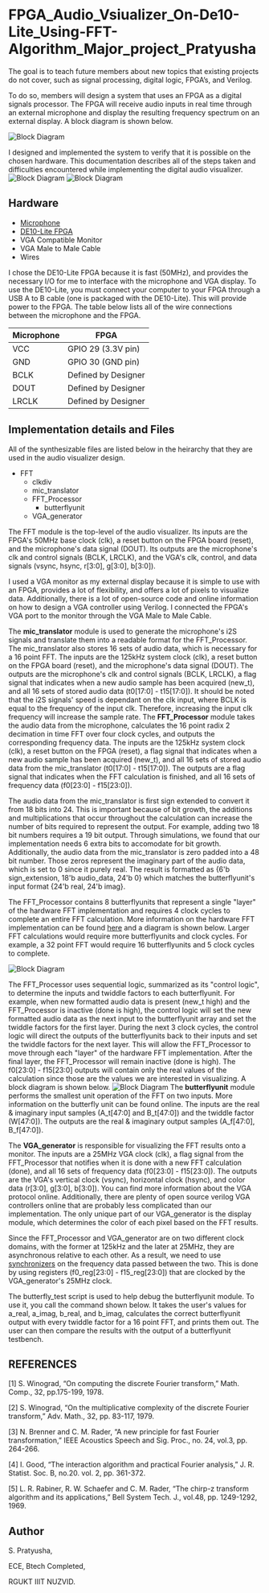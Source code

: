 # FPGA_Audio_Vsiualizer_On-De10-Lite_Using-FFT-Algorithm_Major_project_Pratyusha


The goal is to teach future members about new topics that existing projects do not cover, such as signal processing, digital logic, FPGA’s, and Verilog. 

To do so, members will design a system that uses an FPGA as a digital signals processor. The FPGA will receive audio inputs in real time through an external microphone and display the resulting frequency spectrum on an external display. A block diagram is shown below.

![Block Diagram](https://github.com/kennych418/FPGA_AudioVisualizer/blob/master/pictures/Block%20Diagram.png)


I designed and implemented the system to verify that it is possible on the chosen hardware. This documentation describes all of the steps taken and difficulties encountered while implementing the digital audio visualizer.
![Block Diagram](https://github.com/kennych418/FPGA_AudioVisualizer/blob/master/pictures/System.png)
![Block Diagram](https://github.com/kennych418/FPGA_AudioVisualizer/blob/master/pictures/Ext.Display.png)

## Hardware
* [ Microphone](https://www.adafruit.com/product/3421)
* [DE10-Lite FPGA ](http://www.terasic.com.tw/cgi-bin/page/archive.pl?Language=English&CategoryNo=234&No=1021&PartNo=8)
* VGA Compatible Monitor
* VGA Male to Male Cable
* Wires

I chose the DE10-Lite FPGA because it is fast (50MHz), and provides the necessary I/O for me to interface with the microphone and VGA display. To use the DE10-Lite, you must connect your computer to your FPGA through a USB A to B cable (one is packaged with the DE10-Lite). This will provide power to the FPGA. The table below lists all of the wire connections between the microphone and the FPGA.

| Microphone | FPGA |
|------------|------|
| VCC | GPIO 29 (3.3V pin) |
| GND | GPIO 30 (GND pin) |
| BCLK | Defined by Designer |
| DOUT | Defined by Designer |
| LRCLK | Defined by Designer |

## Implementation details and Files 
All of the synthesizable files are listed below in the heirarchy that they are used in the audio visualizer design.
* FFT
    * clkdiv
    * mic_translator
    * FFT_Processor
        * butterflyunit
    * VGA_generator

The FFT module is the top-level of the audio visualizer. Its inputs are the FPGA's 50MHz base clock (clk), a reset button on the FPGA board (reset), and the microphone's data signal (DOUT). Its outputs are the microphone's clk and control signals (BCLK, LRCLK), and the VGA's clk, control, and data signals (vsync, hsync, r[3:0], g[3:0], b[3:0]).

I used a VGA monitor as my external display because it is simple to use with an FPGA, provides a lot of flexibility, and offers a lot of pixels to visualize data. Additionally, there is a lot of open-source code and online information on how to design a VGA controller using Verilog. I connected the FPGA's VGA port to the monitor through the VGA Male to Male Cable. 

The **mic_translator** module is used to generate the microphone's i2S signals and translate them into a readable format for the FFT_Processor. The mic_translator also stores 16 sets of audio data, which is necessary for a 16 point FFT. The inputs are the 125kHz system clock (clk), a reset button on the FPGA board (reset), and the microphone's data signal (DOUT). The outputs are the microphone's clk and control signals (BCLK, LRCLK), a flag signal that indicates when a new audio sample has been acquired (new_t), and all 16 sets of stored audio data (t0[17:0] - t15[17:0]). It should be noted that the i2S signals' speed is dependant on the clk input, where BCLK is equal to the frequency of the input clk. Therefore, increasing the input clk frequency will increase the sample rate.
The **FFT_Processor** module takes the audio data from the microphone, calculates the 16 point radix 2 decimation in time FFT over four clock cycles, and outputs the corresponding frequency data. The inputs are the 125kHz system clock (clk), a reset button on the FPGA (reset), a flag signal that indicates when a new audio sample has been acquired (new_t), and all 16 sets of stored audio data from the mic_translator (t0[17:0] - t15[17:0]). The outputs are a flag signal that indicates when the FFT calculation is finished, and all 16 sets of frequency data (f0[23:0] - f15[23:0]). 

The audio data from the mic_translator is first sign extended to convert it from 18 bits into 24. This is important because of bit growth, the additions and multiplications that occur throughout the calculation can increase the number of bits required to represent the output. For example, adding two 18 bit numbers requires a 19 bit output. Through simulations, we found that our implementation needs 6 extra bits to accomodate for bit growth. Additionally, the audio data from the mic_translator is zero padded into a 48 bit number. Those zeros represent the imaginary part of the audio data, which is set to 0 since it purely real. The result is formatted as {6'b sign_extension, 18'b audio_data, 24'b 0} which matches the butterflyunit's input format {24'b real, 24'b imag}. 

The FFT_Processor contains 8 butterflyunits that represent a single "layer" of the hardware FFT implementation and requires 4 clock cycles to complete an entire FFT calculation. More information on the hardware FFT implementation can be found [here](http://www.themobilestudio.net/the-fourier-transform-part-14) and a diagram is shown below. Larger FFT calculations would require more butterflyunits and clock cycles. For example, a 32 point FFT would require 16 butterflyunits and 5 clock cycles to complete. 

![Block Diagram](https://github.com/kennych418/FPGA_AudioVisualizer/blob/master/pictures/FFT%20Hardware%20Diagram.png)

The FFT_Processor uses sequential logic, summarized as its "control logic", to determine the inputs and twiddle factors to each butterflyunit. For example, when new formatted audio data is present (new_t high) and the FFT_Processor is inactive (done is high), the control logic will set the new formatted audio data as the next input to the butterflyunit array and set the twiddle factors for the first layer. During the next 3 clock cycles, the control logic will direct the outputs of the butterflyunits back to their inputs and set the twiddle factors for the next layer. This will allow the FFT_Processor to move through each "layer" of the hardware FFT implementation. After the final layer, the FFT_Processor will remain inactive (done is high). The f0[23:0] - f15[23:0] outputs will contain only the real values of the calculation since those are the values we are interested in visualizing. A block diagram is shown below. 
![Block Diagram](https://github.com/kennych418/FPGA_AudioVisualizer/blob/master/pictures/FFT_Processor%20Diagram.png)
The **butterflyunit** module performs the smallest unit operation of the FFT on two inputs. More information on the butterfly unit can be found online. The inputs are the real & imaginary input samples (A_t[47:0] and B_t[47:0]) and the twiddle factor (W[47:0]). The outputs are the real & imaginary output samples (A_f[47:0], B_f[47:0]).

The **VGA_generator** is responsible for visualizing the FFT results onto a monitor. The inputs are a 25MHz VGA clock (clk), a flag signal from the FFT_Processor that notifies when it is done with a new FFT calculation (done), and all 16 sets of frequency data (f0[23:0] - f15[23:0]). The outputs are the VGA's vertical clock (vsync), horizontal clock (hsync), and color data (r[3:0], g[3:0], b[3:0]). You can find more information about the VGA protocol online. Additionally, there are plenty of open source verilog VGA controllers online that are probably less complicated than our implementation. The only unique part of our VGA_generator is the display module, which determines the color of each pixel based on the FFT results.

Since the FFT_Processor and VGA_generator are on two different clock domains, with the former at 125kHz and the later at 25MHz, they are asynchronous relative to each other. As a result, we need to use [synchronizers](http://www-inst.eecs.berkeley.edu/~cs150/sp12/agenda/lec/lec16-synch.pdf) on the frequency data passed between the two. This is done by using registers (f0_reg[23:0] - f15_reg[23:0]) that are clocked by the VGA_generator's 25MHz clock. 

The butterfly_test script is used to help debug the butterflyunit module. To use it, you call the command shown below. It takes the user's values for a_real, a_imag, b_real, and b_imag, calculates the correct butterflyunit output with every twiddle factor for a 16 point FFT, and prints them out. The user can then compare the results with the output of a butterflyunit testbench.



## REFERENCES

[1] S. Winograd, “On computing the discrete Fourier transform,” Math. Comp., 32, pp.175-199, 1978.

[2] S. Winograd, “On the multiplicative complexity of the discrete Fourier transform,” Adv.
Math., 32, pp. 83-117, 1979.

[3] N. Brenner and C. M. Rader, “A new principle for fast Fourier transformation,” IEEE Acoustics Speech and Sig. Proc., no. 24, vol.3, pp. 264-266.

[4] I. Good, “The interaction algorithm and practical Fourier analysis,” J. R. Statist. Soc. B, no.20. vol. 2, pp. 361-372.

[5] L. R. Rabiner, R. W. Schaefer and C. M. Rader, “The chirp-z transform algorithm and its
applications,” Bell System Tech. J., vol.48, pp. 1249-1292, 1969.

## Author
S. Pratyusha,

ECE, Btech Completed,

RGUKT IIIT NUZVID.



